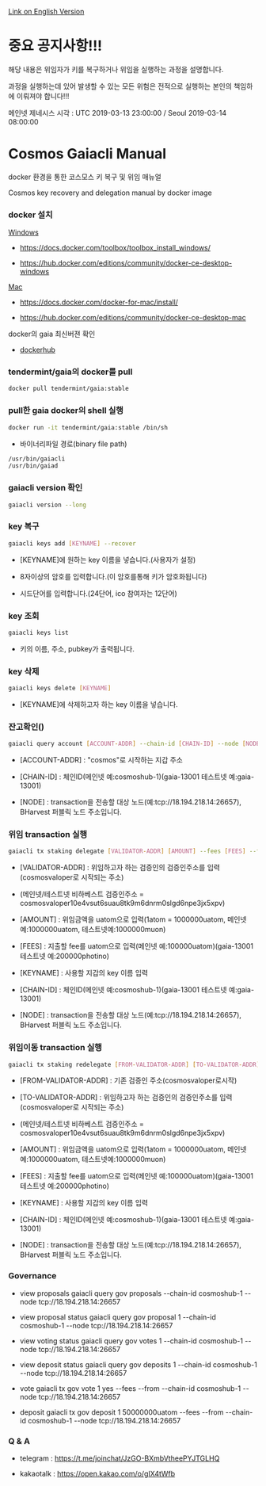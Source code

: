 [Link on English Version](https://github.com/b-harvest/cosmos-gaiacli-manual/blob/master/README_en.md)

# 중요 공지사항!!!

해당 내용은 위임자가 키를 복구하거나 위임을 실행하는 과정을 설명합니다.

과정을 실행하는데 있어 발생할 수 있는 모든 위험은 전적으로 실행하는 본인의 책임하에 이뤄져야 합니다!!!



메인넷 제네시스 시각 : UTC 2019-03-13 23:00:00 / Seoul 2019-03-14 08:00:00



# Cosmos Gaiacli Manual

docker 환경을 통한 코스모스 키 복구 및 위임 매뉴얼

Cosmos key recovery and delegation manual by docker image



### docker 설치

[Windows](https://docs.docker.com/toolbox/overview/)

- https://docs.docker.com/toolbox/toolbox_install_windows/

- https://hub.docker.com/editions/community/docker-ce-desktop-windows


[Mac](https://docs.docker.com/docker-for-mac/)

- https://docs.docker.com/docker-for-mac/install/

- https://hub.docker.com/editions/community/docker-ce-desktop-mac





docker의 gaia 최신버젼 확인

- [dockerhub](https://hub.docker.com/r/tendermint/gaia/tags)



### tendermint/gaia의 docker를 pull

```bash
docker pull tendermint/gaia:stable
```



### pull한 gaia docker의 shell 실행

```bash
docker run -it tendermint/gaia:stable /bin/sh
```

- 바이너리파일 경로(binary file path)
```bash
/usr/bin/gaiacli
/usr/bin/gaiad
```


### gaiacli version 확인

```bash
gaiacli version --long
```


### key 복구

```bash
gaiacli keys add [KEYNAME] --recover
```

- [KEYNAME]에 원하는 key 이름을 넣습니다.(사용자가 설정)
  
- 8자이상의 암호를 입력합니다.(이 암호를통해 키가 암호화됩니다)

- 시드단어를 입력합니다.(24단어, ico 참여자는 12단어)


### key 조회

```bash
gaiacli keys list
```

- 키의 이름, 주소, pubkey가 출력됩니다.


### key 삭제

```bash
gaiacli keys delete [KEYNAME]
```

- [KEYNAME]에 삭제하고자 하는 key 이름을 넣습니다.
  

### 잔고확인()

```bash
gaiacli query account [ACCOUNT-ADDR] --chain-id [CHAIN-ID] --node [NODE]
```

- [ACCOUNT-ADDR] : "cosmos"로 시작하는 지갑 주소

- [CHAIN-ID] : 체인ID(메인넷 예:cosmoshub-1)(gaia-13001 테스트넷 예:gaia-13001)

- [NODE] : transaction을 전송할 대상 노드(예:tcp://18.194.218.14:26657), BHarvest 퍼블릭 노드 주소입니다.


### 위임 transaction 실행

```bash
gaiacli tx staking delegate [VALIDATOR-ADDR] [AMOUNT] --fees [FEES] --from [KEYNAME] --chain-id [CHAIN-ID] --node [NODE]
```

- [VALIDATOR-ADDR] : 위임하고자 하는 검증인의 검증인주소를 입력(cosmosvaloper로 시작되는 주소)
  
- (메인넷/테스트넷 비하베스트 검증인주소 = cosmosvaloper10e4vsut6suau8tk9m6dnrm0slgd6npe3jx5xpv)

- [AMOUNT] : 위임금액을 uatom으로 입력(1atom = 1000000uatom, 메인넷예:1000000uatom, 테스트넷예:1000000muon)
  
- [FEES] : 지출할 fee를 uatom으로 입력(메인넷 예:100000uatom)(gaia-13001 테스트넷 예:200000photino)
 
- [KEYNAME] : 사용할 지갑의 key 이름 입력
  
- [CHAIN-ID] : 체인ID(메인넷 예:cosmoshub-1)(gaia-13001 테스트넷 예:gaia-13001)
  
- [NODE] : transaction을 전송할 대상 노드(예:tcp://18.194.218.14:26657), BHarvest 퍼블릭 노드 주소입니다.
                                                                
### 위임이동 transaction 실행

```bash
gaiacli tx staking redelegate [FROM-VALIDATOR-ADDR] [TO-VALIDATOR-ADDR] [AMOUNT] --fees [FEES] --from [KEYNAME] --chain-id [CHAIN-ID] --node [NODE]
```

- [FROM-VALIDATOR-ADDR] : 기존 검증인 주소(cosmosvaloper로시작)
  
- [TO-VALIDATOR-ADDR] : 위임하고자 하는 검증인의 검증인주소를 입력(cosmosvaloper로 시작되는 주소)
  
- (메인넷/테스트넷 비하베스트 검증인주소 = cosmosvaloper10e4vsut6suau8tk9m6dnrm0slgd6npe3jx5xpv)

- [AMOUNT] : 위임금액을 uatom으로 입력(1atom = 1000000uatom, 메인넷예:1000000uatom, 테스트넷예:1000000muon)

- [FEES] : 지출할 fee를 uatom으로 입력(메인넷 예:100000uatom)(gaia-13001 테스트넷 예:200000photino)

- [KEYNAME] : 사용할 지갑의 key 이름 입력

- [CHAIN-ID] : 체인ID(메인넷 예:cosmoshub-1)(gaia-13001 테스트넷 예:gaia-13001)
  
- [NODE] : transaction을 전송할 대상 노드(예:tcp://18.194.218.14:26657), BHarvest 퍼블릭 노드 주소입니다.

### Governance

- view proposals
gaiacli query gov proposals --chain-id cosmoshub-1 --node tcp://18.194.218.14:26657

- view proposal status
gaiacli query gov proposal 1 --chain-id cosmoshub-1 --node tcp://18.194.218.14:26657

- view voting status
gaiacli query gov votes 1 --chain-id cosmoshub-1 --node tcp://18.194.218.14:26657

- view deposit status
gaiacli query gov deposits 1 --chain-id cosmoshub-1 --node tcp://18.194.218.14:26657

- vote
gaiacli tx gov vote 1 yes --fees <fees> --from <keyname> --chain-id cosmoshub-1 --node tcp://18.194.218.14:26657

- deposit
gaiacli tx gov deposit 1 50000000uatom --fees <fees> --from <keyname> --chain-id cosmoshub-1 --node tcp://18.194.218.14:26657


### Q & A

- telegram : https://t.me/joinchat/JzGO-BXmbVtheePYJTGLHQ

- kakaotalk : https://open.kakao.com/o/gIX4tWfb

